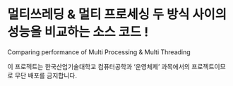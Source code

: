 # 멀티쓰레딩 & 멀티 프로세싱 두 방식 사이의 성능을 비교하는 소스 코드 !
Comparing  performance of Multi Processing &amp; Multi Threading

이 프로젝트는 한국산업기술대학교 컴퓨터공학과 ‘운영체제’ 과목에서의 프로젝트이므로 무단 배포를 금지합니다.
